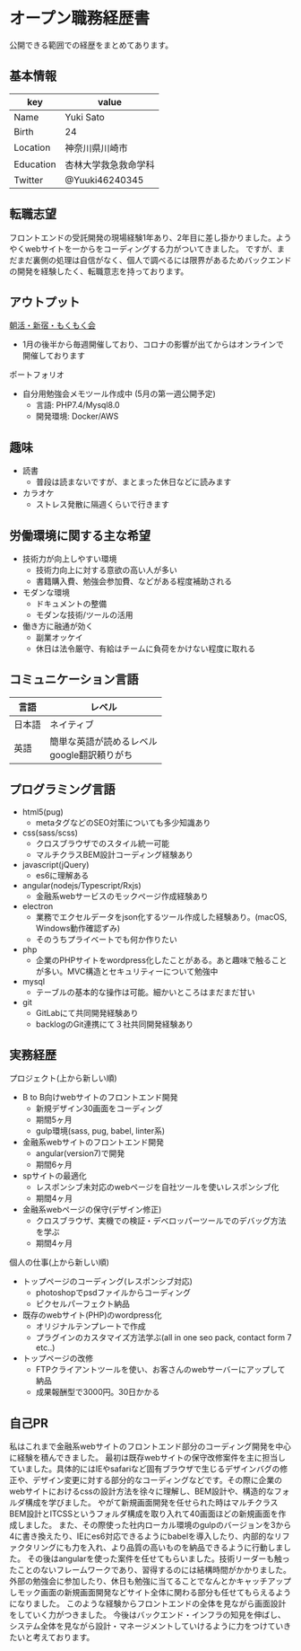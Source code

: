 # オープン職務経歴書
公開できる範囲での経歴をまとめてあります。
## 基本情報
|  key  |  value  |
| ---- | ---- |
|  Name  |  Yuki Sato  |
|  Birth  |  24  |
|  Location  |  神奈川県川崎市  |
|  Education  |  杏林大学救急救命学科  |
|  Twitter  |  @Yuuki46240345  |

## 転職志望
フロントエンドの受託開発の現場経験1年あり、2年目に差し掛かりました。ようやくwebサイトを一からをコーディングする力がついてきました。
ですが、まだまだ裏側の処理は自信がなく、個人で調べるには限界があるためバックエンドの開発を経験したく、転職意志を持っております。

## アウトプット
[朝活・新宿・もくもく会](https://shinjukuasakatu.connpass.com/event/)
* 1月の後半から毎週開催しており、コロナの影響が出てからはオンラインで開催しております

ポートフォリオ
* 自分用勉強会メモツール作成中 (5月の第一週公開予定)
    * 言語: PHP7.4/Mysql8.0
    * 開発環境: Docker/AWS


## 趣味
* 読書
    * 普段は読まないですが、まとまった休日などに読みます
* カラオケ
    * ストレス発散に隔週くらいで行きます
## 労働環境に関する主な希望
* 技術力が向上しやすい環境
    * 技術力向上に対する意欲の高い人が多い
    * 書籍購入費、勉強会参加費、などがある程度補助される
* モダンな環境
    * ドキュメントの整備
    * モダンな技術/ツールの活用
* 働き方に融通が効く
    * 副業オッケイ
    * 休日は法令厳守、有給はチームに負荷をかけない程度に取れる

## コミュニケーション言語
|  言語  |  レベル  |
| ---- | ---- |
|  日本語  |  ネイティブ  |
|  英語  |  簡単な英語が読めるレベル<br>google翻訳頼りがち  |

## プログラミング言語
* html5(pug)
    * metaタグなどのSEO対策についても多少知識あり
* css(sass/scss)
    * クロスブラウザでのスタイル統一可能
    * マルチクラスBEM設計コーディング経験あり
* javascript(jQuery)
    * es6に理解ある
* angular(nodejs/Typescript/Rxjs)
    * 金融系webサービスのモックページ作成経験あり
* electron
    * 業務でエクセルデータをjson化するツール作成した経験あり。(macOS, Windows動作確認ずみ)
    * そのうちプライベートでも何か作りたい
* php
    * 企業のPHPサイトをwordpress化したことがある。あと趣味で触ることが多い。MVC構造とセキュリティーについて勉強中
* mysql 
    * テーブルの基本的な操作は可能。細かいところはまだまだ甘い
* git
    * GitLabにて共同開発経験あり
    * backlogのGit連携にて３社共同開発経験あり

## 実務経歴
プロジェクト(上から新しい順)
* B to B向けwebサイトのフロントエンド開発
    * 新規デザイン30画面をコーディング
    * 期間5ヶ月
    * gulp環境(sass, pug, babel, linter系)
* 金融系webサイトのフロントエンド開発
    * angular(version7)で開発
    * 期間6ヶ月
* spサイトの最適化
    * レスポンシブ未対応のwebページを自社ツールを使いレスポンシブ化
    * 期間4ヶ月
* 金融系webページの保守(デザイン修正)
    * クロスブラウザ、実機での検証・デベロッパーツールでのデバッグ方法を学ぶ
    * 期間4ヶ月

個人の仕事(上から新しい順)
* トップページのコーディング(レスポンシブ対応)
    * photoshopでpsdファイルからコーディング
    * ピクセルパーフェクト納品
* 既存のwebサイト(PHP)のwordpress化
    * オリジナルテンプレートで作成
    * プラグインのカスタマイズ方法学ぶ(all in one seo pack, contact form 7 etc..)
* トップページの改修
    * FTPクライアントツールを使い、お客さんのwebサーバーにアップして納品
    * 成果報酬型で3000円。30日かかる

## 自己PR
私はこれまで金融系webサイトのフロントエンド部分のコーディング開発を中心に経験を積んできました。
最初は既存webサイトの保守改修案件を主に担当していました。具体的にはIEやsafariなど固有ブラウザで生じるデザインバグの修正や、デザイン変更に対する部分的なコーディングなどです。その際に企業のwebサイトにおけるcssの設計方法を徐々に理解し、BEM設計や、構造的なフォルダ構成を学びました。
やがて新規画面開発を任せられた時はマルチクラスBEM設計とITCSSというフォルダ構成を取り入れて40画面ほどの新規画面を作成しました。
また、その際使った社内ローカル環境のgulpのバージョンを3から4に書き換えたり、IEにes6対応できるようにbabelを導入したり、内部的なリファクタリングにも力を入れ、より品質の高いものを納品できるように行動しました。
その後はangularを使った案件を任せてもらいました。技術リーダーも触ったことのないフレームワークであり、習得するのには結構時間がかかりました。外部の勉強会に参加したり、休日も勉強に当てることでなんとかキャッチアップしモック画面の新規画面開発などサイト全体に関わる部分も任せてもらえるようになりました。
このような経験からフロントエンドの全体を見ながら画面設計をしていく力がつきました。
今後はバックエンド・インフラの知見を伸ばし、システム全体を見ながら設計・マネージメントしていけるように力をつけていきたいと考えております。

